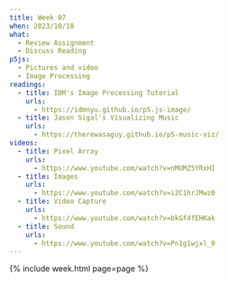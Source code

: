 ```yaml
---
title: Week 07
when: 2023/10/18
what:
  - Review Assignment
  - Discuss Reading
p5js:
  - Pictures and video
  - Image Processing
readings:
  - title: IDM's Image Processing Tutorial
    urls:
      - https://idmnyu.github.io/p5.js-image/
  - title: Jason Sigal's Visualizing Music
    urls:
      - https://therewasaguy.github.io/p5-music-viz/
videos:
  - title: Pixel Array
    urls:
      - https://www.youtube.com/watch?v=nMUMZ5YRxHI
  - title: Images
    urls:
      - https://www.youtube.com/watch?v=i2C1hrJMwz0
  - title: Video Capture
    urls:
      - https://www.youtube.com/watch?v=bkGf4fEHKak
  - title: Sound
    urls:
      - https://www.youtube.com/watch?v=Pn1g1wjxl_0
---
```

{% include week.html page=page %}
